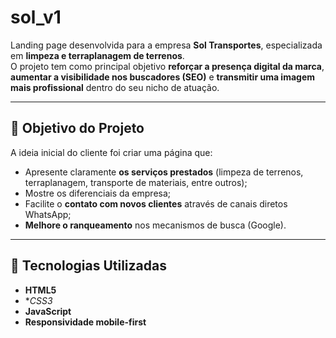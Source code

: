 # sol_v1

Landing page desenvolvida para a empresa **Sol Transportes**, especializada em **limpeza e terraplanagem de terrenos**.  
O projeto tem como principal objetivo **reforçar a presença digital da marca**, **aumentar a visibilidade nos buscadores (SEO)** e **transmitir uma imagem mais profissional** dentro do seu nicho de atuação.

---

## 🎯 Objetivo do Projeto
A ideia inicial do cliente foi criar uma página que:
- Apresente claramente **os serviços prestados** (limpeza de terrenos, terraplanagem, transporte de materiais, entre outros);
- Mostre os diferenciais da empresa;
- Facilite o **contato com novos clientes** através de canais diretos WhatsApp;
- **Melhore o ranqueamento** nos mecanismos de busca (Google).

---

## 🧩 Tecnologias Utilizadas
- **HTML5**  
- **CSS3*  
- **JavaScript**   
- **Responsividade mobile-first**
